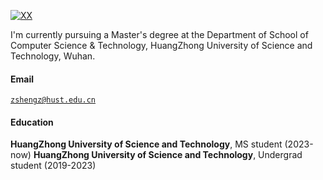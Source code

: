 [![XX](https://img.shields.io/badge/XX-github-blue?logo=github)](https://github.com/XX)

I'm currently pursuing a Master's degree at the Department of School of Computer Science & Technology, HuangZhong University of Science and Technology, Wuhan.

#### Email  
<code>zshengz@hust.edu.cn</code>  

#### Education  
**HuangZhong University of Science and Technology**, MS student (2023-now)
**HuangZhong University of Science and Technology**, Undergrad student (2019-2023)

